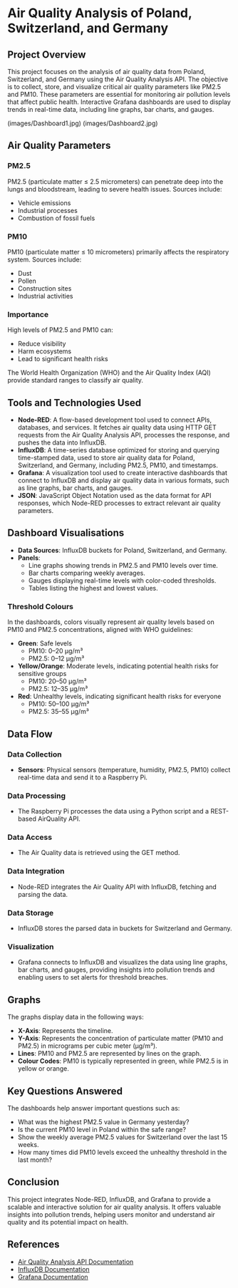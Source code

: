 # Air Quality Analysis of Poland, Switzerland, and Germany

## Project Overview

This project focuses on the analysis of air quality data from Poland, Switzerland, and Germany using the Air Quality Analysis API. The objective is to collect, store, and visualize critical air quality parameters like PM2.5 and PM10. These parameters are essential for monitoring air pollution levels that affect public health. Interactive Grafana dashboards are used to display trends in real-time data, including line graphs, bar charts, and gauges.

(images/Dashboard1.jpg)
(images/Dashboard2.jpg)

## Air Quality Parameters

### PM2.5
PM2.5 (particulate matter ≤ 2.5 micrometers) can penetrate deep into the lungs and bloodstream, leading to severe health issues. Sources include:
- Vehicle emissions
- Industrial processes
- Combustion of fossil fuels

### PM10
PM10 (particulate matter ≤ 10 micrometers) primarily affects the respiratory system. Sources include:
- Dust
- Pollen
- Construction sites
- Industrial activities

### Importance
High levels of PM2.5 and PM10 can:
- Reduce visibility
- Harm ecosystems
- Lead to significant health risks

The World Health Organization (WHO) and the Air Quality Index (AQI) provide standard ranges to classify air quality.

## Tools and Technologies Used

- **Node-RED**: A flow-based development tool used to connect APIs, databases, and services. It fetches air quality data using HTTP GET requests from the Air Quality Analysis API, processes the response, and pushes the data into InfluxDB.
- **InfluxDB**: A time-series database optimized for storing and querying time-stamped data, used to store air quality data for Poland, Switzerland, and Germany, including PM2.5, PM10, and timestamps.
- **Grafana**: A visualization tool used to create interactive dashboards that connect to InfluxDB and display air quality data in various formats, such as line graphs, bar charts, and gauges.
- **JSON**: JavaScript Object Notation used as the data format for API responses, which Node-RED processes to extract relevant air quality parameters.

## Dashboard Visualisations

- **Data Sources**: InfluxDB buckets for Poland, Switzerland, and Germany.
- **Panels**:
  - Line graphs showing trends in PM2.5 and PM10 levels over time.
  - Bar charts comparing weekly averages.
  - Gauges displaying real-time levels with color-coded thresholds.
  - Tables listing the highest and lowest values.

### Threshold Colours
In the dashboards, colors visually represent air quality levels based on PM10 and PM2.5 concentrations, aligned with WHO guidelines:
- **Green**: Safe levels
  - PM10: 0–20 µg/m³
  - PM2.5: 0–12 µg/m³
- **Yellow/Orange**: Moderate levels, indicating potential health risks for sensitive groups
  - PM10: 20–50 µg/m³
  - PM2.5: 12–35 µg/m³
- **Red**: Unhealthy levels, indicating significant health risks for everyone
  - PM10: 50–100 µg/m³
  - PM2.5: 35–55 µg/m³

## Data Flow

### Data Collection
- **Sensors**: Physical sensors (temperature, humidity, PM2.5, PM10) collect real-time data and send it to a Raspberry Pi.

### Data Processing
- The Raspberry Pi processes the data using a Python script and a REST-based AirQuality API.

### Data Access
- The Air Quality data is retrieved using the GET method.

### Data Integration
- Node-RED integrates the Air Quality API with InfluxDB, fetching and parsing the data.

### Data Storage
- InfluxDB stores the parsed data in buckets for Switzerland and Germany.

### Visualization
- Grafana connects to InfluxDB and visualizes the data using line graphs, bar charts, and gauges, providing insights into pollution trends and enabling users to set alerts for threshold breaches.

## Graphs

The graphs display data in the following ways:
- **X-Axis**: Represents the timeline.
- **Y-Axis**: Represents the concentration of particulate matter (PM10 and PM2.5) in micrograms per cubic meter (µg/m³).
- **Lines**: PM10 and PM2.5 are represented by lines on the graph.
- **Colour Codes**: PM10 is typically represented in green, while PM2.5 is in yellow or orange.

## Key Questions Answered

The dashboards help answer important questions such as:
- What was the highest PM2.5 value in Germany yesterday?
- Is the current PM10 level in Poland within the safe range?
- Show the weekly average PM2.5 values for Switzerland over the last 15 weeks.
- How many times did PM10 levels exceed the unhealthy threshold in the last month?

## Conclusion

This project integrates Node-RED, InfluxDB, and Grafana to provide a scalable and interactive solution for air quality analysis. It offers valuable insights into pollution trends, helping users monitor and understand air quality and its potential impact on health.

## References

- [Air Quality Analysis API Documentation](https://example.com/api-docs)  
- [InfluxDB Documentation](https://docs.influxdata.com/influxdb/)  
- [Grafana Documentation](https://grafana.com/docs/grafana/latest/)
